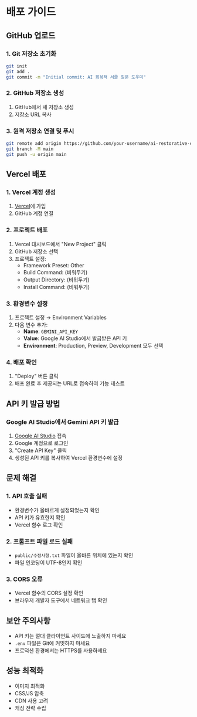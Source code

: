 # 배포 가이드

## GitHub 업로드

### 1. Git 저장소 초기화
```bash
git init
git add .
git commit -m "Initial commit: AI 회복적 서클 질문 도우미"
```

### 2. GitHub 저장소 생성
1. GitHub에서 새 저장소 생성
2. 저장소 URL 복사

### 3. 원격 저장소 연결 및 푸시
```bash
git remote add origin https://github.com/your-username/ai-restorative-circle-helper.git
git branch -M main
git push -u origin main
```

## Vercel 배포

### 1. Vercel 계정 생성
1. [Vercel](https://vercel.com)에 가입
2. GitHub 계정 연결

### 2. 프로젝트 배포
1. Vercel 대시보드에서 "New Project" 클릭
2. GitHub 저장소 선택
3. 프로젝트 설정:
   - Framework Preset: Other
   - Build Command: (비워두기)
   - Output Directory: (비워두기)
   - Install Command: (비워두기)

### 3. 환경변수 설정
1. 프로젝트 설정 → Environment Variables
2. 다음 변수 추가:
   - **Name**: `GEMINI_API_KEY`
   - **Value**: Google AI Studio에서 발급받은 API 키
   - **Environment**: Production, Preview, Development 모두 선택

### 4. 배포 확인
1. "Deploy" 버튼 클릭
2. 배포 완료 후 제공되는 URL로 접속하여 기능 테스트

## API 키 발급 방법

### Google AI Studio에서 Gemini API 키 발급
1. [Google AI Studio](https://makersuite.google.com/app/apikey) 접속
2. Google 계정으로 로그인
3. "Create API Key" 클릭
4. 생성된 API 키를 복사하여 Vercel 환경변수에 설정

## 문제 해결

### 1. API 호출 실패
- 환경변수가 올바르게 설정되었는지 확인
- API 키가 유효한지 확인
- Vercel 함수 로그 확인

### 2. 프롬프트 파일 로드 실패
- `public/수정사항.txt` 파일이 올바른 위치에 있는지 확인
- 파일 인코딩이 UTF-8인지 확인

### 3. CORS 오류
- Vercel 함수의 CORS 설정 확인
- 브라우저 개발자 도구에서 네트워크 탭 확인

## 보안 주의사항

- API 키는 절대 클라이언트 사이드에 노출하지 마세요
- `.env` 파일은 Git에 커밋하지 마세요
- 프로덕션 환경에서는 HTTPS를 사용하세요

## 성능 최적화

- 이미지 최적화
- CSS/JS 압축
- CDN 사용 고려
- 캐싱 전략 수립 